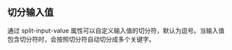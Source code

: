 ## 切分输入值

通过 split-input-value 属性可以自定义输入值的切分符，默认为逗号。当输入值包含切分符时，会按照切分符自动切分成多个关键字。

<preview path="../search-box/split-input-value.vue"></preview>
